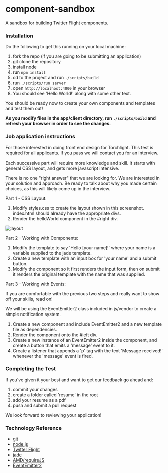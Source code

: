 # component-sandbox

A sandbox for building Twitter Flight components.

### Installation

Do the following to get this running on your local machine:

1. fork the repo (if you are going to be submitting an application)
2. git clone the repository
3. install node
4. run `npm install`
5. cd to the project and run `./scripts/build`
6. run `./scripts/run server`
7. open `http://localhost:4000` in your browser
8. You should see 'Hello World!' along with some other text.

You should be ready now to create your own components and templates and test them out!

**As you modify files in the app/client directory, run `./scripts/build` and refresh your browser in order to see the changes.**

### Job application instructions

For those interested in doing front end design for Torchlight.  This test is required for all applicants.  If you pass we will contact you for an interview.

Each successive part will require more knowledge and skill.  It starts with general CSS layout, and gets more javascript intensive.

There is no one "right answer" that we are looking for.  We are interested in your solution and approach.  Be ready to talk about why you made certain choices, as this will likely come up in the interview.

Part 1 - CSS Layout:

1. Modify styles.css to create the layout shown in this screenshot.  index.html should already have the appropriate divs.
2. Render the helloWorld component in the #right div.

![layout](https://torchlight-files.s3.amazonaws.com/layout.png)

Part 2 - Working with Components:

1. Modify the template to say 'Hello [your name]!' where your name is a variable supplied to the jade template.
2. Create a new template with an input box for 'your name' and a submit button.
3. Modify the component so it first renders the input form, then on submit it renders the original template with the name that was supplied.

Part 3 - Working with Events:

If you are comfortable with the previous two steps and really want to show off your skills, read on!

We will be using the EventEmitter2 class included in js/vendor to create a simple notification system.

1. Create a new component and include EventEmitter2 and a new template file as dependencies.
2. Render the component onto the #left div.
3. Create a new instance of an EventEmitter2 inside the component, and create a button that emits a 'message' event to it.
4. Create a listener that appends a 'p' tag with the text 'Message received!' whenever the 'message' event is fired.

### Completing the Test

If you've given it your best and want to get our feedback go ahead and:

1. commit your changes
2. create a folder called 'resume' in the root
3. add your resume as a pdf
4. push and submit a pull request

We look forward to reviewing your application!

### Technology Reference

* [git](http://git-scm.com/)
* [node.js](http://nodejs.org/)
* [Twitter Flight](https://github.com/twitter/flight)
* [jade](http://jade-lang.com/)
* [AMD/requireJS](http://requirejs.org/)
* [EventEmitter2](https://github.com/hij1nx/EventEmitter2)


